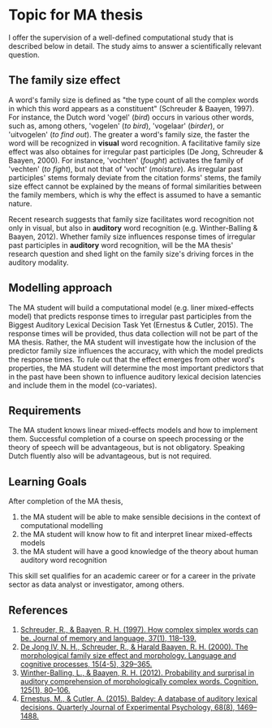 # Topic for MA thesis

I offer the supervision of a well-defined computational study that is described below in detail. The study aims to answer a scientifically relevant question.


## The family size effect

A word's family size is defined as "the type count of all the complex words in which this word appears as a constituent" (Schreuder & Baayen, 1997). For instance, the Dutch word 'vogel' (*bird*) occurs in various other words, such as, among others, 'vogelen' (*to bird*), 'vogelaar' (*birder*), or 'uitvogelen' (*to find out*). The greater a word's family size, the faster the word will be recognized in **visual** word recognition. A facilitative family size effect was also obtaines for irregular past participles (De Jong, Schreuder & Baayen, 2000). For instance, 'vochten' (*fought*) activates the family of 'vechten' (*to fight*), but not that of 'vocht' (*moisture*). As irregular past participles' stems formaly deviate from the citation forms' stems, the family size effect cannot be explained by the means of formal similarities between the family members, which is why the effect is assumed to have a semantic nature. 

Recent research suggests that family size facilitates word recognition not only in visual, but also in **auditory** word recognition (e.g. Winther-Balling & Baayen, 2012). Whether family size influences response times of irregular past participles in **auditory** word recognition, will be the MA thesis' research question and shed light on the family size's driving forces in the auditory modality.


## Modelling approach

The MA student will build a computational model (e.g. liner mixed-effects model) that predicts response times to irregular past participles from the Biggest Auditory Lexical Decision Task Yet (Ernestus & Cutler, 2015). The response times will be provided, thus data collection will not be part of the MA thesis. Rather, the MA student will investigate how the inclusion of the predictor family size influences the accuracy, with which the model predicts the response times. To rule out that the effect emerges from other word's properties, the MA student will determine the most important predictors that in the past have been shown to influence auditory lexical decision latencies and include them in the model (co-variates).


## Requirements

The MA student knows linear mixed-effects models and how to implement them. Successful completion of a course on speech processing or the theory of speech will be advantageous, but is not obligatory. Speaking Dutch fluently also will be advantageous, but is not required.


## Learning Goals

After completion of the MA thesis,

1. the MA student will be able to make sensible decisions in the context of computational modelling
2. the MA student will know how to fit and interpret linear mixed-effects models
3. the MA student will have a good knowledge of the theory about human auditory word recognition

This skill set qualifies for an academic career or for a career in the private sector as data analyst or investigator, among others.

## References
1. [Schreuder, R., & Baayen, R. H. (1997). How complex simplex words can be. Journal of memory and language, 37(1), 118–139.](https://www.sciencedirect.com/science/article/pii/S0749596X97925109)
2. [De Jong IV, N. H., Schreuder, R., & Harald Baayen, R. H. (2000). The morphological family size effect and morphology. Language and cognitive processes, 15(4-5), 329–365.](https://www.tandfonline.com/doi/abs/10.1080/01690960050119625)
3. [Winther-Balling, L., & Baayen, R. H. (2012). Probability and surprisal in auditory comprehension of morphologically complex words. Cognition, 125(1), 80–106.](https://www.sciencedirect.com/science/article/pii/S0010027712001230)
4. [Ernestus, M., & Cutler, A. (2015). Baldey: A database of auditory lexical decisions. Quarterly Journal of Experimental Psychology, 68(8), 1469–1488.](https://journals.sagepub.com/doi/abs/10.1080/17470218.2014.984730)
